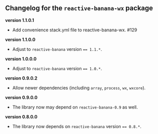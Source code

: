 Changelog for the `reactive-banana-wx` package
----------------------------------------------

**version 1.1.0.1**

* Add convenience stack.yml file to reactive-banana-wx. #129

**version 1.1.0.0**

* Adjust to `reactive-banana` version `== 1.1.*`.

**version 1.0.0.0**

* Adjust to `reactive-banana` version `== 1.0.*`.

**version 0.9.0.2**

* Allow newer dependencies (including `array`, `process`, `wx`, `wxcore`).

**version 0.9.0.0**

* The library now may depend on `reactive-banana-0.9` as well.

**version 0.8.0.0**

* The library now depends on `reactive-banana` version `== 0.8.*`.
